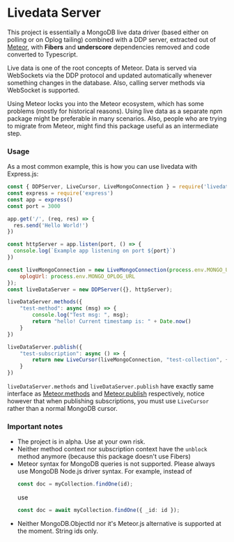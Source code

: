 Livedata Server
===============

This project is essentially a MongoDB live data driver (based either on polling or on Oplog tailing) combined with a DDP server, extracted
out of [Meteor](https://github.com/meteor/meteor), with **Fibers** and **underscore** dependencies removed and code converted to Typescript.

Live data is one of the root concepts of Meteor. Data is served via WebSockets via the DDP protocol and updated automatically whenever something changes in the database. Also, calling server methods via WebSocket is supported.

Using Meteor locks you into the Meteor ecosystem, which has some problems (mostly for historical reasons). Using live data as a separate npm package might be preferable in many scenarios. Also, people who are trying to migrate from Meteor, might find this package useful as an intermediate step.

### Usage

As a most common example, this is how you can use livedata with Express.js:

```js
const { DDPServer, LiveCursor, LiveMongoConnection } = require('livedata-server')
const express = require('express')
const app = express()
const port = 3000

app.get('/', (req, res) => {
  res.send('Hello World!')
})

const httpServer = app.listen(port, () => {
  console.log(`Example app listening on port ${port}`)
})

const liveMongoConnection = new LiveMongoConnection(process.env.MONGO_URL, {
    oplogUrl: process.env.MONGO_OPLOG_URL
});
const liveDataServer = new DDPServer({}, httpServer);

liveDataServer.methods({
    "test-method": async (msg) => {
        console.log("Test msg: ", msg);
        return "hello! Current timestamp is: " + Date.now()
    }
})

liveDataServer.publish({
    "test-subscription": async () => {
        return new LiveCursor(liveMongoConnection, "test-collection", { category: "apples" });
    }
})

```

`liveDataServer.methods` and `liveDataServer.publish` have exactly same interface as [Meteor.methods](https://docs.meteor.com/api/methods.html#Meteor-methods) and [Meteor.publish](https://docs.meteor.com/api/pubsub.html#Meteor-publish) respectively, notice however that when publishing subscriptions, you must use `LiveCursor` rather than a normal MongoDB cursor.

### Important notes

- The project is in alpha. Use at your own risk.
- Neither method context nor subscription context have the `unblock` method anymore (because this package doesn't use Fibers)
- Meteor syntax for MongoDB queries is not supported. Please always use MongoDB Node.js driver syntax. For example, instead of
  ```ts
  const doc = myCollection.findOne(id);
  ```
  use
  ```ts
  const doc = await myCollection.findOne({ _id: id });
  ```
- Neither MongoDB.ObjectId nor it's Meteor.js alternative is supported at the moment. String ids only.
